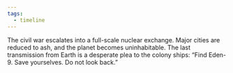 ```yaml
---
tags:
  - timeline
---
```

The civil war escalates into a full-scale nuclear exchange. Major cities are reduced to ash, and the planet becomes uninhabitable. The last transmission from Earth is a desperate plea to the colony ships: “Find Eden-9. Save yourselves. Do not look back.”
